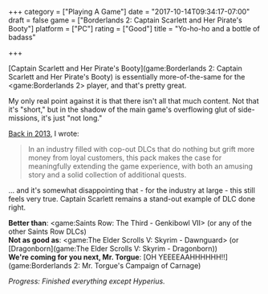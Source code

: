 +++
category = ["Playing A Game"]
date = "2017-10-14T09:34:17-07:00"
draft = false
game = ["Borderlands 2: Captain Scarlett and Her Pirate's Booty"]
platform = ["PC"]
rating = ["Good"]
title = "Yo-ho-ho and a bottle of badass"

+++

[Captain Scarlett and Her Pirate's Booty](game:Borderlands 2: Captain Scarlett and Her Pirate's Booty) is essentially more-of-the-same for the <game:Borderlands 2> player, and that's pretty great.

My only real point against it is that there isn't all that much content.  Not that it's "short," but in the shadow of the main game's overflowing glut of side-missions, it's just "not long."

[Back in 2013](%site.BaseURL%2013/01/26/borderlands-2-captain-scarlett-and-her-pirates-booty-6/), I wrote:

<blockquote>In an industry filled with cop-out DLCs that do nothing but grift more money from loyal customers, this pack makes the case for meaningfully extending the game experience, with both an amusing story and a solid collection of additional quests.</blockquote>

... and it's somewhat disappointing that - for the industry at large - this still feels very true.  Captain Scarlett remains a stand-out example of DLC done right.

<b>Better than</b>: <game:Saints Row: The Third - Genkibowl VII> (or any of the other Saints Row DLCs)  
<b>Not as good as</b>: <game:The Elder Scrolls V: Skyrim - Dawnguard> (or [Dragonborn](game:The Elder Scrolls V: Skyrim - Dragonborn))  
<b>We're coming for you next, Mr. Torgue</b>: [OH YEEEEAAHHHHHH!!](game:Borderlands 2: Mr. Torgue's Campaign of Carnage)

<i>Progress: Finished everything except Hyperius.</i>
